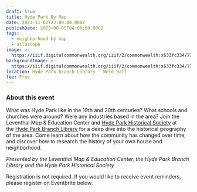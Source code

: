 ```yaml
---
draft: true
title: Hyde Park By Map
date: 2023-11-02T22:00:00.000Z
publishDate: 2023-08-05T04:00:00.000Z
tags:
  - neighborhood by map
  - atlascope
image: >-
  https://iiif.digitalcommonwealth.org/iiif/2/commonwealth:x633fc334/714,2395,7690,2662/2000,/0/default.jpg
backgroundImage: >-
  https://iiif.digitalcommonwealth.org/iiif/2/commonwealth:x633fc334/714,2395,7690,2662/2000,/0/default.jpg
location: Hyde Park Branch Library - Weld Hall
fee: Free
---
```


### About this event

What was Hyde Park like in the 19th and 20th centuries? What schools and churches were around? Were any industries based in the area? Join the Leventhal Map & Education Center and [Hyde Park Historical Society](https://www.hydeparkhistoricalsociety.org/) at the [Hyde Park Branch Library](https://www.bpl.org/locations/hyde-park/) for a deep dive into the historical geography of the area. Come learn about how the community has changed over time, and discover how to research the history of your own house and neighborhood.

*Presented by the Leventhal Map & Education Center, the Hyde Park Branch Library and the Hyde Park Historical Society*

Registration is not required. If you would like to receive event reminders, please register on Eventbrite below.

<div id="eventbrite-widget-container-688117958337"></div>

<script src="https://www.eventbrite.com/static/widgets/eb_widgets.js"></script>

<script type="text/javascript">
    var exampleCallback = function() {
        console.log('Order complete!');
    };

    window.EBWidgets.createWidget({
        // Required
        widgetType: 'checkout',
        eventId: '688117958337',
        iframeContainerId: 'eventbrite-widget-container-688117958337',

        // Optional
        iframeContainerHeight: 425,  // Widget height in pixels. Defaults to a minimum of 425px if not provided
        onOrderComplete: exampleCallback  // Method called when an order has successfully completed
    });
</script>
